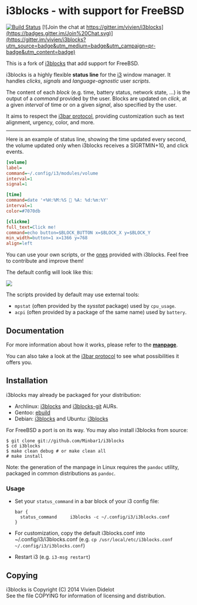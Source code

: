 # i3blocks - with support for FreeBSD

[![Build Status](https://travis-ci.org/vivien/i3blocks.svg?branch=master)](https://travis-ci.org/vivien/i3blocks)
[![Join the chat at https://gitter.im/vivien/i3blocks](https://badges.gitter.im/Join%20Chat.svg)](https://gitter.im/vivien/i3blocks?utm_source=badge&utm_medium=badge&utm_campaign=pr-badge&utm_content=badge)

This is a fork of [i3blocks](https://github.com/vivien/i3blocks) that add
support for FreeBSD.

i3blocks is a highly flexible **status line** for the [i3](http://i3wm.org)
window manager. It handles *clicks*, *signals* and *language-agnostic* user
*scripts*.

The content of each *block* (e.g. time, battery status, network state, ...) is
the output of a *command* provided by the user. Blocks are updated on *click*,
at a given *interval* of time or on a given *signal*, also specified by the
user.

It aims to respect the
[i3bar protocol](http://i3wm.org/docs/i3bar-protocol.html), providing
customization such as text alignment, urgency, color, and more.

- - -

Here is an example of status line, showing the time updated every second,
the volume updated only when i3blocks receives a SIGRTMIN+10, and click events.

```` ini
[volume]
label=
command=~/.config/i3/modules/volume
interval=1
signal=1

[time]
command=date '+%H:%M:%S  %A: %d:%m:%Y'
interval=1
color=#7070db

[clickme]
full_text=Click me!
command=echo button=$BLOCK_BUTTON x=$BLOCK_X y=$BLOCK_Y
min_width=button=1 x=1366 y=768
align=left
````

You can use your own scripts, or the
[ones](https://github.com/Minbar1/i3blocks/tree/master/scripts) provided with
i3blocks. Feel free to contribute and improve them!

The default config will look like this:

![](https://image.ibb.co/jd68Vz/i3blocks_freebsd.png)

The scripts provided by default may use external tools:

  * `mpstat` (often provided by the *sysstat* package) used by `cpu_usage`.
  * `acpi` (often provided by a package of the same name) used by `battery`.

## Documentation

For more information about how it works, please refer to the
[**manpage**](https://github.com/Minbar1/i3blocks/blob/bsd/i3blocks.1.md).

You can also take a look at the
[i3bar protocol](http://i3wm.org/docs/i3bar-protocol.html) to see what
possibilities it offers you.

## Installation

i3blocks may already be packaged for your distribution:

  * Archlinux: [i3blocks](https://aur.archlinux.org/packages/i3blocks) and
  [i3blocks-git](https://aur.archlinux.org/packages/i3blocks-git) AURs.
  * Gentoo: [ebuild](https://github.com/Sabayon-Labs/spike-community-overlay/tree/master/x11-misc/i3blocks)
  * Debian: [i3blocks](https://packages.debian.org/i3blocks) and Ubuntu: [i3blocks](http://packages.ubuntu.com/i3blocks)

For FreeBSD a port is on its way. You may also install i3blocks from source:

    $ git clone git://github.com/Minbar1/i3blocks
    $ cd i3blocks
    $ make clean debug # or make clean all
    # make install

Note: the generation of the manpage in Linux requires the `pandoc` utility, packaged in
common distributions as `pandoc`.

### Usage

  * Set your `status_command` in a bar block of your i3 config file:

        bar {
          status_command     i3blocks -c ~/.config/i3/i3blocks.conf
        }

  * For customization, copy the default i3blocks.conf into ~/.config/i3/i3blocks.conf
    (e.g. `cp /usr/local/etc/i3blocks.conf ~/.config/i3/i3blocks.conf`)
  * Restart i3 (e.g. `i3-msg restart`)

## Copying

i3blocks is Copyright (C) 2014 Vivien Didelot<br />
See the file COPYING for information of licensing and distribution.
